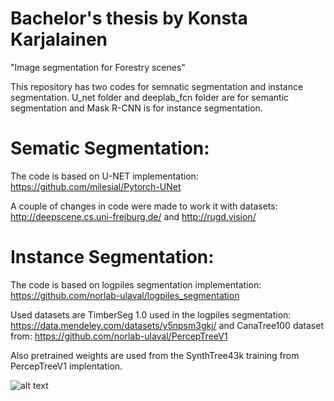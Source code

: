 # Bachelor's thesis by Konsta Karjalainen
"Image segmentation for Forestry scenes"

This repository has two codes for semnatic segmentation and instance segmentation. U_net folder and deeplab_fcn folder are for semantic segmentation and Mask R-CNN is for instance segmentation.

# Sematic Segmentation:
The code is based on U-NET implementation: https://github.com/milesial/Pytorch-UNet

A couple of changes in code were made to work it with datasets: http://deepscene.cs.uni-freiburg.de/ and http://rugd.vision/

# Instance Segmentation:
The code is based on logpiles segmentation implementation: https://github.com/norlab-ulaval/logpiles_segmentation

Used datasets are TimberSeg 1.0 used in the logpiles segmentation: https://data.mendeley.com/datasets/y5npsm3gkj/ and CanaTree100 dataset from: https://github.com/norlab-ulaval/PercepTreeV1

Also pretrained weights are used from the SynthTree43k training from PercepTreeV1 implentation.

![alt text](https://github.com/konstakarjalainen/thesis/blob/main/cana100_prediction.png?raw=true)

